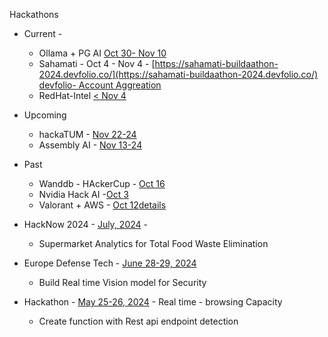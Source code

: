 Hackathons

- Current - 
    - Ollama + PG AI [Oct 30- Nov 10](https://dev.to/challenges/pgai)
    - Sahamati - Oct 4 - Nov 4 - [https://sahamati-buildaathon-2024.devfolio.co/](https://sahamati-buildaathon-2024.devfolio.co/) [devfolio- Account Aggreation](https://devfolio.notion.site/Sahamati-BuildAAthon-2024-Hackers-Guide-10456997768d80a7bd7ff65a645e6626)
    - RedHat-Intel [< Nov 4](https://redhat-intel.devpost.com/)

- Upcoming
    - hackaTUM - [Nov 22-24](hack.tum.de)
    - Assembly AI - [Nov 13-24](https://dev.to/challenges/assemblyai)


- Past 
    - Wanddb - HAckerCup - [Oct 16](https://github.com/wandb/aihackercup)
    - Nvidia Hack AI -[Oct 3](https://hackaichallenge.devpost.com/)
    - Valorant + AWS - [Oct 12](https://vcthackathon.devpost.com/)[details](2024/valorant-hackathon.md)
    

- HackNow 2024 - [July, 2024](python/reconaissance/README.md) -     
    - Supermarket Analytics for Total Food Waste Elimination
- Europe Defense Tech - [June 28-29, 2024](python/reconaissance/README.md) 
    - Build Real time Vision model for Security
- Hackathon - [May 25-26, 2024](docs/2024/hackathon-may-2024.md) - Real time - browsing Capacity  
    - Create function with Rest api endpoint detection 


